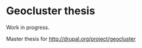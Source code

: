 Geocluster thesis
=================

Work in progress.

Master thesis for http://drupal.org/project/geocluster
